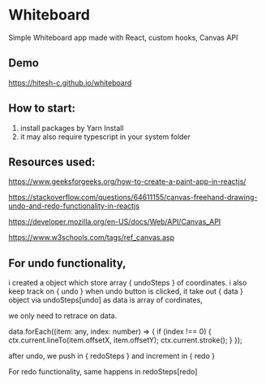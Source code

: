 # Whiteboard 

Simple Whiteboard app made with React, custom hooks, Canvas API

## Demo

https://hitesh-c.github.io/whiteboard

## How to start:

1. install packages by Yarn Install
2. it may also require typescript in your system folder

## Resources used:

https://www.geeksforgeeks.org/how-to-create-a-paint-app-in-reactjs/

https://stackoverflow.com/questions/64611155/canvas-freehand-drawing-undo-and-redo-functionality-in-reactjs

https://developer.mozilla.org/en-US/docs/Web/API/Canvas_API

https://www.w3schools.com/tags/ref_canvas.asp


## For undo functionality, 
i created a object which store array { undoSteps } of coordinates.
i also keep track on { undo } 
when undo button is clicked, it take out { data } object via undoSteps[undo]
as data is array of cordinates,

we only need to retrace on data.

 data.forEach((item: any, index: number) => {
        if (index !== 0) {
          ctx.current.lineTo(item.offsetX, item.offsetY);
          ctx.current.stroke();
        }
      });

after undo, we push in { redoSteps } and increment in { redo } 

For redo functionality, same happens in redoSteps[redo]

